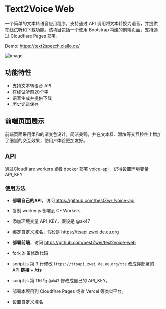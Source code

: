 # Text2Voice Web

一个简单的文本转语音应用程序，支持通过 API 调用将文本转换为语音，并提供在线试听和下载功能。该项目包括一个使用 Bootstrap 构建的前端页面，支持通过 Cloudflare Pages 部署。

Demo: https://text2speech.ciallo.de/

![image](https://i0.img2ipfs.com/ipfs/QmQosWR2Nc84DPQNUj3VfJcjmuZowSYYU4gm7sMBtG5oNi)

## 功能特性

- 支持文本转语音 API
- 在线试听前20个字
- 语音生成并提供下载
- 历史记录保存

## 前端页面展示

前端页面采用柔和的渐变色设计，简洁美观，并在文本框、滑块等交互控件上增加了细腻的交互效果，使用户体验更加友好。

## API

通过Cloudflare workers 或者 docker 部署 [voice-api ](https://github.com/bestZwei/voice-api)，记得设置环境变量 API_KEY

### 使用方法

+ **部署自己的API**，访问 https://github.com/bestZwei/voice-api

+ 复制 worker.js 部署到 CF Workers
+ 添加环境变量 API_KEY，假设是 @ak47
+ 绑定自定义域名，假设是  https://ttsapi.zwei.de.eu.org
+ **部署前端**，访问 https://github.com/bestZwei/text2voice-web
+ fork 准备修改代码
+ script.js 第 3 行修改 `https://ttsapi.zwei.de.eu.org/tts` 改成你部署的 API **链接 + /tts**
+ script.js 第 116 行 `@ak47` 修改成自己的 API_KEY。
+ 部署本项目到 Cloudflare Pages 或者 Vercel 等类似平台。
+ 设置自定义域名
